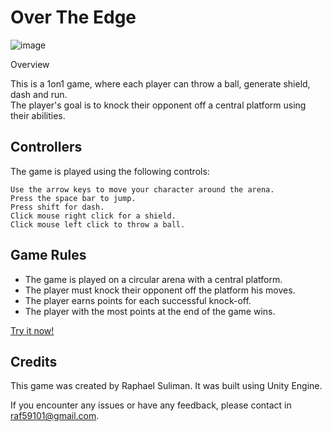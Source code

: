 # Over The Edge
![image](https://user-images.githubusercontent.com/67747529/234122453-765ebd33-ba60-4b3b-aa84-aef1fd2c3c75.png)

Overview

This is a 1on1 game, where each player can throw a ball, generate shield, dash and run. <br>
The player's goal is to knock their opponent off a central platform using their abilities.

## Controllers
The game is played using the following controls:

    Use the arrow keys to move your character around the arena.
    Press the space bar to jump.
    Press shift for dash.
    Click mouse right click for a shield.
    Click mouse left click to throw a ball.

## Game Rules

- The game is played on a circular arena with a central platform. <br>
- The player must knock their opponent off the platform his moves. <br>
- The player earns points for each successful knock-off. <br>
- The player with the most points at the end of the game wins. <br>

[Try it now!](https://stycks59.itch.io/push)

## Credits

This game was created by Raphael Suliman. It was built using Unity Engine.

If you encounter any issues or have any feedback, please contact in raf59101@gmail.com.
